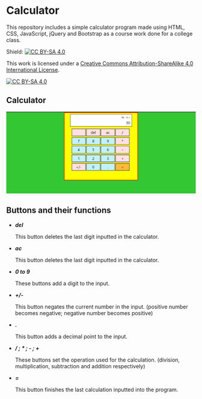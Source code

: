 # Calculator

This repository includes a simple calculator program made using HTML, CSS, JavaScript, jQuery and Bootstrap as a course work done for a college class.

Shield: [![CC BY-SA 4.0][cc-by-sa-shield]][cc-by-sa]

This work is licensed under a
[Creative Commons Attribution-ShareAlike 4.0 International License][cc-by-sa].

[![CC BY-SA 4.0][cc-by-sa-image]][cc-by-sa]

[cc-by-sa]: http://creativecommons.org/licenses/by-sa/4.0/
[cc-by-sa-image]: https://licensebuttons.net/l/by-sa/4.0/88x31.png
[cc-by-sa-shield]: https://img.shields.io/badge/License-CC%20BY--SA%204.0-lightgrey.svg

## Calculator 

![Appearance of the calculator program](/assets/calculator.png)

## Buttons and their functions

- ***del***

     This button deletes the last digit inputted in the calculator.
     
- ***ac***

     This button deletes the last digit inputted in the calculator.     

- ***0 to 9***

     These buttons add a digit to the input.
     
- ***+/-***

     This button negates the current number in the input. (positive number becomes negative; negative number becomes positive)

- ***.***

     This button adds a decimal point to the input.

- ***/  ;  *  ;  -  ;  +***

     These buttons set the operation used for the calculation. (division, multiplication, subtraction and addition respectively)
     
- ***=***

     This button finishes the last calculation inputted into the program.     
 
